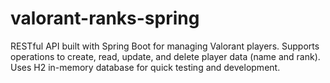 # valorant-ranks-spring
RESTful API built with Spring Boot for managing Valorant players. Supports operations to create, read, update, and delete player data (name and rank). Uses H2 in-memory database for quick testing and development.
